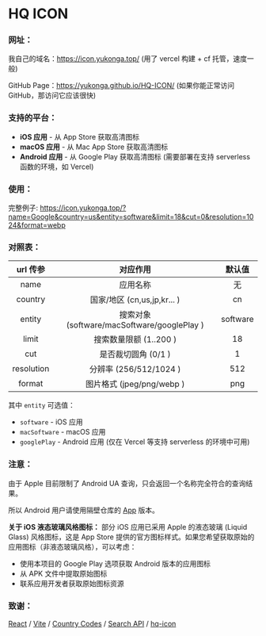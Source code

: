 # HQ ICON

### 网址：
我自己的域名：https://icon.yukonga.top/ (用了 vercel 构建 + cf 托管，速度一般)

GitHub Page：https://yukonga.github.io/HQ-ICON/ (如果你能正常访问 GitHub，那访问它应该很快)

### 支持的平台：
- **iOS 应用** - 从 App Store 获取高清图标
- **macOS 应用** - 从 Mac App Store 获取高清图标
- **Android 应用** - 从 Google Play 获取高清图标 (需要部署在支持 serverless 函数的环境，如 Vercel)

### 使用：
完整例子: https://icon.yukonga.top/?name=Google&country=us&entity=software&limit=18&cut=0&resolution=1024&format=webp

### 对照表：
|  url 传参  |                    对应作用                    |  默认值  |
| :--------: | :--------------------------------------------: | :------: |
|    name    |                    应用名称                    |    无    |
|  country   |          国家/地区 (cn,us,jp,kr... )           |    cn    |
|   entity   | 搜索对象 (software/macSoftware/googlePlay )    | software |
|   limit    |             搜索数量限额 (1..200 )             |    18    |
|    cut     |              是否裁切圆角 (0/1 )               |    1     |
| resolution |             分辨率 (256/512/1024 )             |   512    |
|   format   |            图片格式 (jpeg/png/webp )            |   png    |

其中 `entity` 可选值：
- `software` - iOS 应用
- `macSoftware` - macOS 应用
- `googlePlay` - Android 应用 (仅在 Vercel 等支持 serverless 的环境中可用)

### 注意：
由于 Apple 目前限制了 Android UA 查询，只会返回一个名称完全符合的查询结果。

所以 Android 用户请使用隔壁仓库的 [App](https://github.com/YuKongA/HQ-ICON_Compose/releases) 版本。

**关于 iOS 液态玻璃风格图标：**
部分 iOS 应用已采用 Apple 的液态玻璃 (Liquid Glass) 风格图标，这是 App Store 提供的官方图标样式。如果您希望获取原始的应用图标（非液态玻璃风格），可以考虑：
- 使用本项目的 Google Play 选项获取 Android 版本的应用图标
- 从 APK 文件中提取原始图标
- 联系应用开发者获取原始图标资源

### 致谢：
[React](https://react.dev/) / 
[Vite](https://vitejs.dev/) / 
[Country Codes](https://en.wikipedia.org/wiki/Country_code) / 
[Search API](https://performance-partners.apple.com/search-api) / 
[hq-icon](https://github.com/f48vj/hq-icon)
